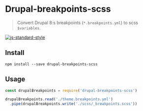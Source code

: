 # Drupal-breakpoints-scss

> Convert Drupal 8:s breakpoints (`*.breakpoints.yml`) to scss `$variables`.

[![js-standard-style](https://cdn.rawgit.com/feross/standard/master/badge.svg)](https://github.com/feross/standard)

## Install
```
npm install --save drupal-breakpoints-scss
```

## Usage
```javascript
const drupalBreakpoints = require('drupal-breakpoints-scss')

drupalBreakpoints.read('./theme.breakpoints.yml')
  .pipe(drupalBreakpoints.write('./scss/_breakpoints.scss'))
```

